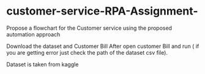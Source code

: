 # customer-service-RPA-Assignment-
Propose a flowchart for the Customer service using the proposed automation approach

Download the dataset and Customer Bill
After open customer Bill and run ( if you are getting error just check the path of the dataset csv file).

Dataset is taken from kaggle
